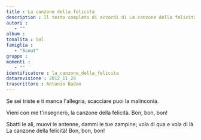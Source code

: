 ```yaml
--- 
title : La canzone della felicità
description : Il testo completo di accordi di La canzone della felicità. Inseriscila nel tuo canzoniere!
autori : 
   - ""
album : 
tonalita : Sol
famiglia : 
   - "Scout"
gruppo : 
momenti : 
   - ""
identificatore : la_canzone_della_felicita
datarevisione : 2012_11_28
trascrittore : Antonio Badan
--- 
```




Se sei triste e ti manca l'allegria,
scacciare puoi la malinconia.


Vieni con me t'insegnerò,
la canzone della felicità. Bon, bon, bon!


Sbatti le ali, muovi le antenne,
dammi le tue zampine;
vola di qua e vola di là
La canzone della felicità! Bon, bon, bon!



